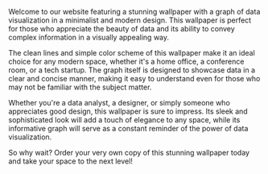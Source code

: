 <!--
Write me content for website with wallpaper "A wallpaper with a graph of data visualization, in a minimalist and modern design."
-->

<!--font:Open Sans-->

Welcome to our website featuring a stunning wallpaper with a graph of data visualization in a minimalist and modern design. This wallpaper is perfect for those who appreciate the beauty of data and its ability to convey complex information in a visually appealing way.

The clean lines and simple color scheme of this wallpaper make it an ideal choice for any modern space, whether it's a home office, a conference room, or a tech startup. The graph itself is designed to showcase data in a clear and concise manner, making it easy to understand even for those who may not be familiar with the subject matter.

Whether you're a data analyst, a designer, or simply someone who appreciates good design, this wallpaper is sure to impress. Its sleek and sophisticated look will add a touch of elegance to any space, while its informative graph will serve as a constant reminder of the power of data visualization.

So why wait? Order your very own copy of this stunning wallpaper today and take your space to the next level!

